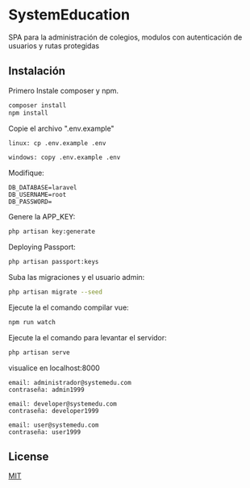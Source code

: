 # SystemEducation

SPA para la administración de colegios, modulos con autenticación de usuarios y rutas protegidas

## Instalación

Primero Instale composer y npm.

```bash
composer install
npm install
```
Copie el archivo ".env.example"
```bash
linux: cp .env.example .env
```
```cmd
windows: copy .env.example .env
```

Modifique:

```env
DB_DATABASE=laravel
DB_USERNAME=root
DB_PASSWORD=
```
Genere la APP_KEY:
```bash
php artisan key:generate
```
Deploying Passport:
```bash
php artisan passport:keys
```
Suba las migraciones y el usuario admin:
```bash
php artisan migrate --seed
```
Ejecute la el comando compilar vue:
```bash
npm run watch
```

Ejecute la el comando para levantar el servidor:
```bash
php artisan serve
```
visualice en localhost:8000
```
email: administrador@systemedu.com
contraseña: admin1999
```
```
email: developer@systemedu.com
contraseña: developer1999
```
```
email: user@systemedu.com
contraseña: user1999
```
## License
[MIT](https://choosealicense.com/licenses/mit/)